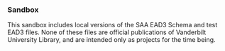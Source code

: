 ### Sandbox

This sandbox includes local versions of the SAA EAD3 Schema and test EAD3 files. None of these files are official publications of Vanderbilt University Library, and are intended only as projects for the time being. 
